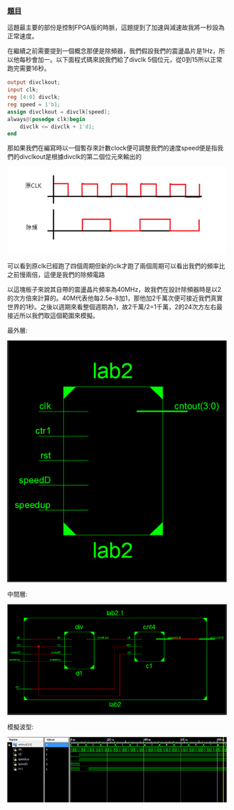 ### [題目](https://github.com/stormteeth/FPGA-#lab-2)
這題最主要的部份是控制FPGA版的時脈，這題提到了加速與減速故我將一秒設為正常速度。

在繼續之前需要提到一個概念那便是除頻器，我們假設我們的震盪晶片是1Hz，所以他每秒會加一。以下面程式碼來說我們給了divclk 5個位元，從0到15所以正常跑完需要16秒。
  ```verilog
  output divclkout;
  input clk;
  reg [4:0] divclk;
  reg speed = 1'b1;
  assign divclkout = divclk[speed];
  always@(posedge clk)begin
      divclk <= divclk + 1'd1;
  end
  ```
  那如果我們在編寫時以一個暫存來計數clock便可調整我們的速度speed便是指我們的divclkout是根據divclk的第二個位元來輸出的
  
  ![](result/divclk.png)
  
  可以看到原clk已經跑了四個周期但新的clk才跑了兩個周期可以看出我們的頻率比之前慢兩倍，這便是我們的除頻電路

以這塊板子來說其自帶的震盪晶片頻率為40MHz，故我們在設計除頻器時是以2的次方倍來計算的。40M代表他每2.5e-8加1，那他加2千萬次便可接近我們真實世界的1秒。之後以週期來看整個週期為1，故2千萬/2=1千萬，2的24次方左右最接近所以我們取這個範圍來模擬。

最外層:

![](result/Lab2-1.png)

中間層:

![](result/Lab2-2.png)

模擬波型:

![](result/Lab2-3.png)

